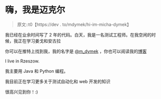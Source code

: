# 嗨，我是迈克尔

> 原文::t0【https://dev . to/mdymek/hi-im-micha-dymek】

我已经在业余时间写了 2 年的代码。白天，我是一名测试工程师。在我空闲的时候，我正在学习姜戈和安古拉

你可以在推特上找到我，我的名字是 [@m_dymek](https://twitter.com/m_dymek)
，你也可以阅读我的[博客](http://michaldymek.me)

I live in Rzeszow.

我主要用 Java 和 Python 编程。

我目前正在学习更多关于测试自动化和 web 开发的知识

很高兴见到你！:)